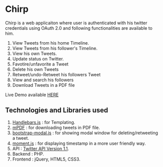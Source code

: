 Chirp
=====

Chirp is a web applicaiton where user is authenticated with his twitter credentials using OAuth 2.0 and following functionalities are available to him.

<ol>
<li>View Tweets from his home Timeline.</li>
<li>View Tweets from his follower's Timeline.</li>
<li>View his own Tweets.</li>
<li>Update status on Twitter.</li>
<li>Favotire/unfavorite a Tweet</li>
<li>Delete his own Tweets</li>
<li>Retweet/undo-Retweet his followers Tweet</li>
<li>View and search his followers</li>
<li>Download Tweets in a PDF file</li>
</ol>

Live Demo available [HERE](http://www.umawoodenpallet.com/rtcamp/chirp/index.php)


Technologies and Libraries used
-------------------------------

1. [Handlebars.js](http://www.handlebarsjs.com) : for Templating.
2. [mPDF](http://www.mpdf1.com/mpdf/index.php) : for downloading tweets in PDF file.
3. [bootstrap-modal.js](https://github.com/jschr/bootstrap-modal) : for showing modal window for deleting/retweeting a tweet.
4. [moment.js](http://www.momentjs.com) : for displaying timestamp in a more user friendly way.
5. API : [Twitter API Version 1.1](https://dev.twitter.com/docs/api/1.1).
6. Backend : PHP.
7. Frontend : jQuery, HTML5, CSS3.

